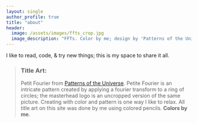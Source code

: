 ```yaml
---
layout: single
author_profile: true
title: "about"
header:
  image: /assets/images/ffts_crop.jpg
  image_description: "FFTs. Color by me; design by 'Patterns of the Universe' (Bellos & Harriss)"
---
```


I like to read, code, & try new things; this is my space to share it all.

> ### Title Art:
>
> Petit Fourier from [Patterns of the Universe](https://www.amazon.com/Patterns-Universe-Coloring-Adventure-Beauty/dp/1615193235). Petite Fourier is an intricate pattern created by applying a fourier transform to a ring of circles; the masterhead logo is an uncropped version of the same picture. Creating with color and pattern is one way I like to relax. All title art on this site was done by me using colored pencils. **Colors by me**.

